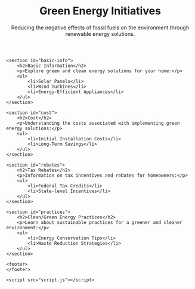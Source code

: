 <html lang="en">

<head>
    <meta charset="UTF-8">
    <meta name="viewport" content="width=device-width, initial-scale=1.0">
    <link rel="stylesheet" href="styles.css">
    <title>Green Energy Initiatives</title>
</head>

<body>
    <header>
        <h1>Green Energy Initiatives</h1>
        <p>Reducing the negative effects of fossil fuels on the environment through renewable energy solutions.</p>
    </header>

    <section id="basic-info">
        <h2>Basic Information</h2>
        <p>Explore green and clean energy solutions for your home:</p>
        <ul>
            <li>Solar Panels</li>
            <li>Wind Turbines</li>
            <li>Energy-Efficient Appliances</li>
        </ul>
    </section>

    <section id="cost">
        <h2>Cost</h2>
        <p>Understanding the costs associated with implementing green energy solutions:</p>
        <ul>
            <li>Initial Installation Costs</li>
            <li>Long-Term Savings</li>
        </ul>
    </section>

    <section id="rebates">
        <h2>Tax Rebates</h2>
        <p>Information on tax incentives and rebates for homeowners:</p>
        <ul>
            <li>Federal Tax Credits</li>
            <li>State-level Incentives</li>
        </ul>
    </section>

    <section id="practices">
        <h2>Clean/Green Energy Practices</h2>
        <p>Learn about sustainable practices for a greener and cleaner environment:</p>
        <ul>
            <li>Energy Conservation Tips</li>
            <li>Waste Reduction Strategies</li>
        </ul>
    </section>

    <footer>
    </footer>

    <script src="script.js"></script>
</body>

</html>

